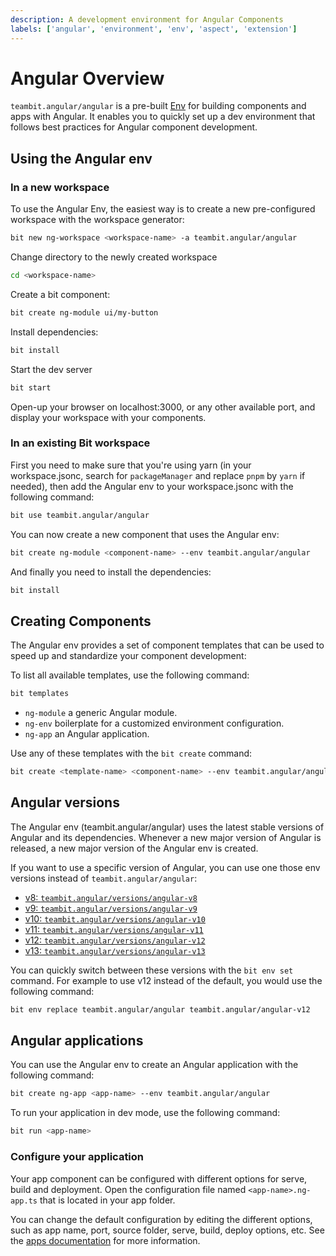 ```yaml
---
description: A development environment for Angular Components
labels: ['angular', 'environment', 'env', 'aspect', 'extension']
---
```


# Angular Overview
`teambit.angular/angular` is a pre-built [Env](https://bit.dev/docs/envs/envs-overview) for building components and apps with Angular.
It enables you to quickly set up a dev environment that follows best practices for Angular component development.

## Using the Angular env
### In a new workspace
To use the Angular Env, the easiest way is to create a new pre-configured workspace with the workspace generator:
```bash
bit new ng-workspace <workspace-name> -a teambit.angular/angular
```

Change directory to the newly created workspace
```bash
cd <workspace-name>
```

Create a bit component:
```bash
bit create ng-module ui/my-button
```

Install dependencies:
```bash
bit install
```

Start the dev server
```bash
bit start
```

Open-up your browser on localhost:3000, or any other available port, and display your workspace with your components.

### In an existing Bit workspace
First you need to make sure that you're using yarn (in your workspace.jsonc, search for `packageManager` and replace `pnpm` by `yarn` if needed),
then add the Angular env to your workspace.jsonc with the following command:

```bash
bit use teambit.angular/angular
```

You can now create a new component that uses the Angular env:
```bash
bit create ng-module <component-name> --env teambit.angular/angular
```

And finally you need to install the dependencies:
```bash
bit install
```

## Creating Components
The Angular env provides a set of component templates that can be used to speed up and standardize your component development:

To list all available templates, use the following command:
```bash
bit templates
```

- `ng-module` a generic Angular module.
- `ng-env` boilerplate for a customized environment configuration.
- `ng-app` an Angular application.

Use any of these templates with the `bit create` command:
```bash
bit create <template-name> <component-name> --env teambit.angular/angular
```

## Angular versions
The Angular env (teambit.angular/angular) uses the latest stable versions of Angular and its dependencies.
Whenever a new major version of Angular is released, a new major version of the Angular env is created.

If you want to use a specific version of Angular, you can use one those env versions instead of `teambit.angular/angular`:
- [v8: `teambit.angular/versions/angular-v8`](https://bit.cloud/teambit/angular/versions/angular-v8)
- [v9: `teambit.angular/versions/angular-v9`](https://bit.cloud/teambit/angular/versions/angular-v9)
- [v10: `teambit.angular/versions/angular-v10`](https://bit.cloud/teambit/angular/versions/angular-v10)
- [v11: `teambit.angular/versions/angular-v11`](https://bit.cloud/teambit/angular/versions/angular-v11)
- [v12: `teambit.angular/versions/angular-v12`](https://bit.cloud/teambit/angular/versions/angular-v12)
- [v13: `teambit.angular/versions/angular-v13`](https://bit.cloud/teambit/angular/versions/angular-v13)

You can quickly switch between these versions with the `bit env set` command. For example to use v12 instead of the default, you would use the following command:
```bash
bit env replace teambit.angular/angular teambit.angular/angular-v12
```

## Angular applications
You can use the Angular env to create an Angular application with the following command:
```bash
bit create ng-app <app-name> --env teambit.angular/angular
```

To run your application in dev mode, use the following command:
```bash
bit run <app-name>
```

### Configure your application
Your app component can be configured with different options for serve, build and deployment.
Open the configuration file named `<app-name>.ng-app.ts` that is located in your app folder.

You can change the default configuration by editing the different options, such as app name, port, source folder, serve, build, deploy options, etc.
See the [apps documentation](https://bit.dev/docs/apps/apps-overview) for more information.
